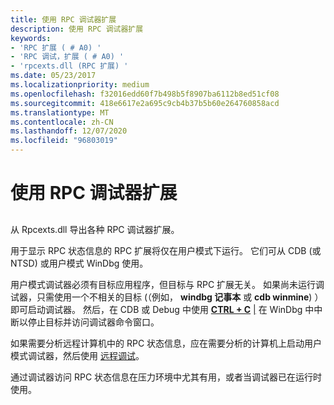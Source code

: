 ```yaml
---
title: 使用 RPC 调试器扩展
description: 使用 RPC 调试器扩展
keywords:
- 'RPC 扩展 ( # A0) '
- 'RPC 调试，扩展 ( # A0) '
- 'rpcexts.dll (RPC 扩展) '
ms.date: 05/23/2017
ms.localizationpriority: medium
ms.openlocfilehash: f32016edd60f7b498b5f8907ba6112b8ed51cf08
ms.sourcegitcommit: 418e6617e2a695c9cb4b37b5b60e264760858acd
ms.translationtype: MT
ms.contentlocale: zh-CN
ms.lasthandoff: 12/07/2020
ms.locfileid: "96803019"
---
```

# <a name="using-the-rpc-debugger-extensions"></a>使用 RPC 调试器扩展


## <span id="ddk_using_the_rpc_debugger_extensions_dbg"></span><span id="DDK_USING_THE_RPC_DEBUGGER_EXTENSIONS_DBG"></span>


从 Rpcexts.dll 导出各种 RPC 调试器扩展。

用于显示 RPC 状态信息的 RPC 扩展将仅在用户模式下运行。 它们可从 CDB (或 NTSD) 或用户模式 WinDbg 使用。

用户模式调试器必须有目标应用程序，但目标与 RPC 扩展无关。 如果尚未运行调试器，只需使用一个不相关的目标 (（例如， **windbg 记事本** 或 **cdb winmine**) ）即可启动调试器。 然后，在 CDB 或 Debug 中使用 [**CTRL + C**](ctrl-c--break-.md) [|](debug---break.md) 在 WinDbg 中中断以停止目标并访问调试器命令窗口。

如果需要分析远程计算机中的 RPC 状态信息，应在需要分析的计算机上启动用户模式调试器，然后使用 [远程调试](remote-debugging.md)。

通过调试器访问 RPC 状态信息在压力环境中尤其有用，或者当调试器已在运行时使用。

 

 





